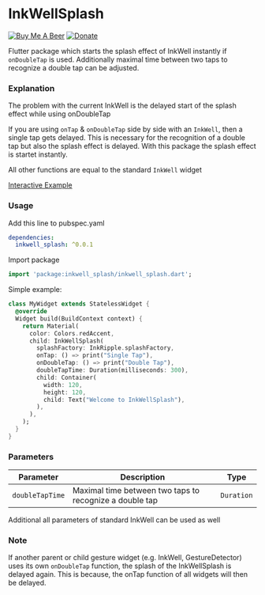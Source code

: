 # InkWellSplash

[![Buy Me A Beer](https://img.shields.io/badge/Donate-Buy%20me%20a%20Beer-yellow.svg)](https://www.buymeacoffee.com/manuelrohrauer)
[![Donate](https://img.shields.io/badge/Donate-PayPal-green.svg)](https://www.paypal.me/ManuelRohrauer)

Flutter package which starts the splash effect of InkWell instantly if `onDoubleTap` is used.
Additionally maximal time between two taps to recognize a double tap can be adjusted.

### Explanation
The problem with the current InkWell is the delayed start of the splash effect while using onDoubleTap

If you are using `onTap` & `onDoubleTap` side by side with an `InkWell`, then a single tap gets delayed. This is necessary for the recognition of a double tap but also the splash effect is delayed. With this package the splash effect is startet instantly.

All other functions are equal to the standard `InkWell` widget

[Interactive Example](https://dartpad.dev/embed-flutter.html?gh_owner=ManuelRohrauer&gh_repo=inkwell_splash&gh_path=dartpad_example&run=true)
 
### Usage
Add this line to pubspec.yaml
```yaml
dependencies:
  inkwell_splash: ^0.0.1
```
Import package
```dart
import 'package:inkwell_splash/inkwell_splash.dart';
```
Simple example:
```dart
class MyWidget extends StatelessWidget {
  @override
  Widget build(BuildContext context) {
    return Material(
      color: Colors.redAccent,
      child: InkWellSplash(
        splashFactory: InkRipple.splashFactory,
        onTap: () => print("Single Tap"),
        onDoubleTap: () => print("Double Tap"),
        doubleTapTime: Duration(milliseconds: 300),
        child: Container(
          width: 120,
          height: 120,
          child: Text("Welcome to InkWellSplash"),
        ),
      ),
    );
  }
}
```

### Parameters

| Parameter | Description | Type |
|---|---|---|
| `doubleTapTime` | Maximal time between two taps to recognize a double tap | `Duration` |

Additional all parameters of standard InkWell can be used as well

### Note
If another parent or child gesture widget (e.g. InkWell, GestureDetector) uses its own `onDoubleTap` function, the splash of the InkWellSplash is delayed again. This is because, the onTap function of all widgets will then be delayed.

